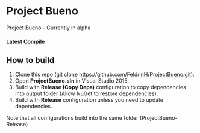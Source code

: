 # Project Bueno
Project Bueno - Currently in alpha
#### [Latest Compile](https://www.dropbox.com/sh/tylckc25tfdv41r/AAB4olM2lmImcnB-SQHdBNc7a?dl=1)

## How to build
1. Clone this repo (git clone https://github.com/FeldrinH/ProjectBueno.git).
2. Open **ProjectBueno.sln** in Visual Studio 2015.
3. Build with **Release (Copy Deps)** configuration to copy dependencies into output folder (Allow NuGet to restore dependencies).
4. Build with **Release** configuration unless you need to update dependencies.

Note that all configurations build into the same folder (ProjectBueno-Release)

